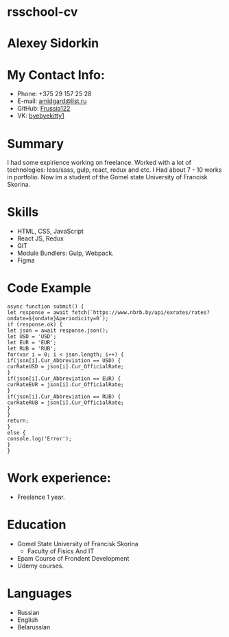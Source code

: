 # rsschool-cv
# Alexey Sidorkin
# My Contact Info:
*  Phone: +375 29 157 25 28
*  E-mail: amidgard@list.ru
*  GitHub: [Frussia122](https://github.com/Frussia122)
*  VK: [byebyekitty1](https://vk.com/byebyekitty1)
# Summary
I had some expirience working on freelance. Worked with a lot of technologies: less/sass, gulp, react, redux and etc. I Had about 7 - 10 works in portfolio. Now im a student of the Gomel state University of Francisk Skorina.
# Skills
* HTML, CSS, JavaScript
* React JS, Redux
* GIT
* Module Bundlers: Gulp, Webpack.
* Figma
# Code Example
```
async function submit() {
let response = await fetch(`https://www.nbrb.by/api/exrates/rates?ondate=${ondate}&periodicity=0`);
if (response.ok) {
let json = await response.json();
let USD = 'USD';
let EUR = 'EUR';
let RUB = 'RUB';
for(var i = 0; i < json.length; i++) { 
if(json[i].Cur_Abbreviation == USD) {
curRateUSD = json[i].Cur_OfficialRate;
}
if(json[i].Cur_Abbreviation == EUR) {
curRateEUR = json[i].Cur_OfficialRate;
}
if(json[i].Cur_Abbreviation == RUB) {
curRateRUB = json[i].Cur_OfficialRate;
}
}
return;
}
else {
console.log('Error');
}
}
```
# Work experience:
* Freelance 1 year. 

# Education
* Gomel State University of Francisk Skorina
    + Faculty of Fisics And IT
* Epam Course of Frondent Development
* Udemy courses. 
# Languages
* Russian
* English
* Belarussian
